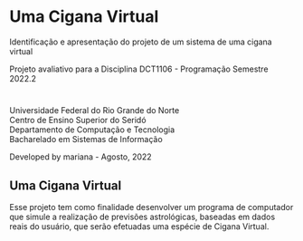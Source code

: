 # Uma Cigana Virtual
Identificação e apresentação do projeto de um sistema de uma cigana virtual

Projeto avaliativo para a Disciplina DCT1106 - Programação Semestre 2022.2

# 

Universidade Federal do Rio Grande do Norte \
Centro de Ensino Superior do Seridó \
Departamento de Computação e Tecnologia \
Bacharelado em Sistemas de Informação

Developed by mariana - Agosto, 2022

## Uma Cigana Virtual 

Esse projeto tem como finalidade desenvolver um programa de computador que simule a realização de previsões astrológicas, baseadas em dados reais do usuário, que serão efetuadas uma espécie de Cigana Virtual.
